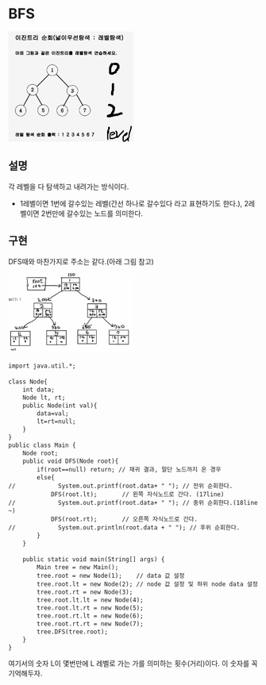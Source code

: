 # BFS

<img src ="https://github.com/steadykyu/TIL/blob/master/Algorithm/%EC%9E%90%EB%B0%94%EC%95%8C%EA%B3%A0%EB%A6%AC%EC%A6%98_%EC%9D%B8%ED%94%84%EB%9F%B0/7.%20Recursive%2C%20Tree%2C%20Graph(DFS%2C%20BFS%20%EA%B8%B0%EC%B4%88)/img/7_7_1.png" width="50%" height="50%">

## 설명

각 레벨을 다 탐색하고 내려가는 방식이다.

- 1레벨이면 1번에 갈수있는 레벨(간선 하나로 갈수있다 라고 표현하기도 한다.), 2레벨이면 2번만에 갈수있는 노드를 의미한다.

## 구현

DFS때와 마찬가지로 주소는 같다.(아래 그림 참고)

<img src ="https://github.com/steadykyu/TIL/blob/master/Algorithm/%EC%9E%90%EB%B0%94%EC%95%8C%EA%B3%A0%EB%A6%AC%EC%A6%98_%EC%9D%B8%ED%94%84%EB%9F%B0/7.%20Recursive%2C%20Tree%2C%20Graph(DFS%2C%20BFS%20%EA%B8%B0%EC%B4%88)/img/7_5_2.png" width="50%" height="50%">

```
import java.util.*;

class Node{
    int data;
    Node lt, rt;
    public Node(int val){
        data=val;
        lt=rt=null;
    }
}
public class Main {
    Node root;
    public void DFS(Node root){
        if(root==null) return; // 재귀 결과, 말단 노드까지 온 경우
        else{
//            System.out.printf(root.data+ " "); // 전위 순회한다.
            DFS(root.lt);       // 왼쪽 자식노드로 간다. (17line)
//            System.out.printf(root.data+ " "); // 중위 순회한다.(18line ~)
            DFS(root.rt);       // 오른쪽 자식노드로 간다.
//            System.out.println(root.data + " "); // 후위 순회한다.
        }
    }

    public static void main(String[] args) {
        Main tree = new Main();
        tree.root = new Node(1);    // data 값 설정
        tree.root.lt = new Node(2); // node 값 설정 및 하위 node data 설정
        tree.root.rt = new Node(3);
        tree.root.lt.lt = new Node(4);
        tree.root.lt.rt = new Node(5);
        tree.root.rt.lt = new Node(6);
        tree.root.rt.rt = new Node(7);
        tree.DFS(tree.root);
    }
}
```

여기서의 숫자 L이 몇번만에 L 레벨로 가는 가를 의미하는 횟수(거리)이다. 이 숫자를 꼭 기억해두자.
